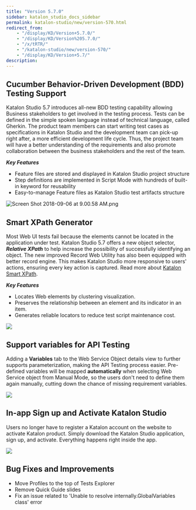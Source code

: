 ```yaml
---
title: "Version 5.7.0"
sidebar: katalon_studio_docs_sidebar
permalink: katalon-studio/new/version-570.html
redirect_from:
    - "/display/KD/Version+5.7.0/"
    - "/display/KD/Version%205.7.0/"
    - "/x/tRTR/"
    - "/katalon-studio/new/version-570/"
    - "/display/KD/Version+5.7/"
description:
---
```

Cucumber Behavior-Driven Development (BDD) Testing Support
----------------------------------------------------------

Katalon Studio 5.7 introduces all-new BDD testing capability allowing Business stakeholders to get involved in the testing process. Tests can be defined in the simple spoken language instead of technical language, called Gherkin. The product team members can start writing test cases as specifications in Katalon Studio and the development team can pick-up right after, a more efficient development life cycle. Thus, the project team will have a better understanding of the requirements and also promote collaboration between the business stakeholders and the rest of the team. 

_**Key Features**_

*   Feature files are stored and displayed in Katalon Studio project structure
*   Step definitions are implemented in Script Mode with hundreds of built-in keyword for reusability
*   Easy-to-manage Feature files as Katalon Studio test artifacts structure

![Screen Shot 2018-09-06 at 9.00.58 AM.png](https://github.com/katalon-studio/docs-images/raw/master/katalon-studio/new/version-570/Screen-Shot-2018-09-06-at-9.00.58-AM.png)

Smart XPath Generator
---------------------

Most Web UI tests fail because the elements cannot be located in the application under test. Katalon Studio 5.7 offers a new object selector, **_Relative XPath_** to help increase the possibility of successfully identifying an object. The new improved Record Web Utility has also been equipped with better record engine. This makes Katalon Studio more responsive to users' actions, ensuring every key action is captured. Read more about [Katalon Smart XPath](/katalon-studio/blog/smart-xpath-generator/).

_**Key Features**_

*   Locates Web elements by clustering visualization.
*   Preserves the relationship between an element and its indicator in an item. 
*   Generates reliable locators to reduce test script maintenance cost.

![](https://github.com/katalon-studio/docs-images/raw/master/katalon-studio/new/version-570/NewXPath.png)

Support variables for API Testing
---------------------------------

Adding a **Variables** tab to the Web Service Object details view to further supports parameterization, making the API Testing process easier. Pre-defined variables will be mapped **automatically** when selecting Web Service object from Manual Mode, so the users don't need to define them again manually, cutting down the chance of missing requirement variables.

![](https://github.com/katalon-studio/docs-images/raw/master/katalon-studio/new/version-570/APIVariable.png)

In-app Sign up and Activate Katalon Studio
------------------------------------------

Users no longer have to register a Katalon account on the website to activate Katalon product. Simply download the Katalon Studio application, sign up, and activate. Everything happens right inside the app.

![](https://github.com/katalon-studio/docs-images/raw/master/katalon-studio/new/version-570/image2018-8-30-143A143A24.png)

Bug Fixes and Improvements
--------------------------

*   Move Profiles to the top of Tests Explorer
*   Remove Quick Guide slides
*   Fix an issue related to 'Unable to resolve internally.GlobalVariables class' error